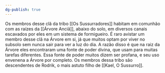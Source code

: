 ```yaml
---
dg-publish: true
---
```



Os membros desse clã da tribo [[Os Sussurradores]] habitam em comunhão com as raízes da [[Árvore Anciã]], abaixo do solo, em diversos canais escavados por eles em um sistema de formigueiro. É raro avistar um membro desse clã na Árvore em si, já que muitos optam por viver no subsolo sem nunca sair para ver a luz do dia. A razão disso é que na raiz da Árvore eles encontraram uma fonte de poder divina, que usam para muitas tarefas diferentes. Essa fonte de poder muitos dizem ser profana, e seu uso envenena a Árvore por completo. Os membros dessa tribo são descendentes de Rodrik, o mais astuto filho de [[Kael, O Sussurro]].
